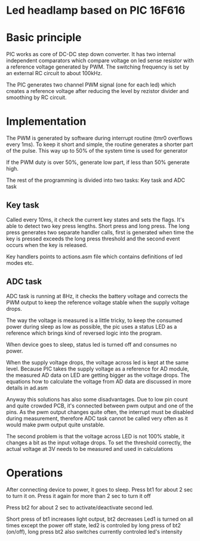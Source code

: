 Led headlamp based on PIC 16F616
================================

Basic principle
===============

PIC works as core of DC-DC step down converter. It has two internal independent
comparators which compare voltage on led sense resistor with a reference voltage
generated by PWM. The switching frequency is set by an external RC circuit to
about 100kHz.

The PIC generates two channel PWM signal (one for each led) which creates a
reference voltage after reducing the level by rezistor divider and smoothing
by RC circuit.

Implementation
==============

The PWM is generated by software during interrupt routine (tmr0 overflows every
1ms). To keep it short and simple, the routine generates a shorter part of the
pulse. This way up to 50% of the system time is used for generator

If the PWM duty is over 50%, generate low part, if less than 50% generate high.


The rest of the programming is divided into two tasks: Key task and ADC task

Key task
--------
Called every 10ms, it check the current key states and sets the flags. It's able
to detect two key press lengths. Short press and long press. The long press
generates two separate handler calls, first is generated when time the key
is pressed exceeds the long press threshold and the second event occurs when
the key is released.

Key handlers points to actions.asm file which contains definitions of led modes
etc.

ADC task
--------
ADC task is running at 8Hz, it checks the battery voltage and corrects
the PWM output to keep the reference voltage stable when the supply voltage
drops.

The way the voltage is measured is a little tricky, to keep the consumed power
during sleep as low as possible, the pic uses a status LED as a reference which
brings kind of reversed logic into the program.

When device goes to sleep, status led is turned off and consumes no power.

When the supply voltage drops, the voltage across led is kept at the same level.
Because PIC takes the supply voltage as a reference for AD module, the measured
AD data on LED are getting bigger as the voltage drops. The equations how to
calculate the voltage from AD data are discussed in more details in ad.asm


Anyway this solutions has also some disadvantages. Due to low pin count and
quite crowded PCB, it's connected between pwm output and one of the pins.
As the pwm output changes quite often, the interrupt must be disabled during
measurement, therefore ADC task cannot be called very often as it would make
pwm output quite unstable.

The second problem is that the voltage across LED is not 100% stable, it changes
a bit as the input voltage drops. To set the threshold correctly, the actual
voltage at 3V needs to be measured and used in calculations

Operations
==========
After connecting device to power, it goes to sleep. Press bt1 for about 2 sec to
turn it on. Press it again for more than 2 sec to turn it off

Press bt2 for about 2 sec to activate/deactivate second led.

Short press of bt1 increases light output, bt2 decreases
Led1 is turned on all times except the power off state, led2 is controled by
long press of bt2 (on/off), long press bt2 also switches currently controled
led's intensity
